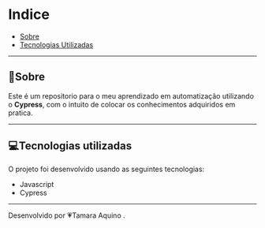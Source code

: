 
# Indice
- [Sobre](#-sobre)
- [Tecnologias Utilizadas](#-tecnologias-utilizadas)
--- 
##  📣Sobre
Este é um repositorio para o meu aprendizado em automatização utilizando o **Cypress**, com o intuito de colocar os conhecimentos adquiridos em pratica.

--- 
## 💻Tecnologias utilizadas

O projeto foi desenvolvido usando as seguintes tecnologias:

- Javascript
- Cypress


--- 
Desenvolvido por 💗Tamara Aquino .
